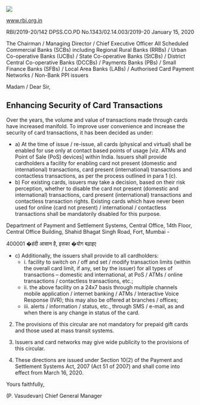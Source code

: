 ![](_page_0_Picture_0.jpeg)

www.rbi.org.in

RBI/2019-20/142 DPSS.CO.PD No.1343/02.14.003/2019-20 January 15, 2020

The Chairman / Managing Director / Chief Executive Officer All Scheduled Commercial Banks (SCBs) including Regional Rural Banks (RRBs) / Urban Co-operative Banks (UCBs) / State Co-operative Banks (StCBs) / District Central Co-operative Banks (DCCBs) / Payments Banks (PBs) / Small Finance Banks (SFBs) / Local Area Banks (LABs) / Authorised Card Payment Networks / Non-Bank PPI issuers

Madam / Dear Sir,

## **Enhancing Security of Card Transactions**

Over the years, the volume and value of transactions made through cards have increased manifold. To improve user convenience and increase the security of card transactions, it has been decided as under:

- a) At the time of issue / re-issue, all cards (physical and virtual) shall be enabled for use only at contact based points of usage [viz. ATMs and Point of Sale (PoS) devices] within India. Issuers shall provide cardholders a facility for enabling card not present (domestic and international) transactions, card present (international) transactions and contactless transactions, as per the process outlined in para 1 (c).
- b) For existing cards, issuers may take a decision, based on their risk perception, whether to disable the card not present (domestic and international) transactions, card present (international) transactions and contactless transaction rights. Existing cards which have never been used for online (card not present) / international / contactless transactions shall be mandatorily disabled for this purpose.

Department of Payment and Settlement Systems, Central Office, 14th Floor, Central Office Building, Shahid Bhagat Singh Road, Fort, Mumbai -

400001 �हंदी आसान है, इसका �योग बढ़ाइए

- c) Additionally, the issuers shall provide to all cardholders:
	- i. facility to switch on / off and set / modify transaction limits (within the overall card limit, if any, set by the issuer) for all types of transactions – domestic and international, at PoS / ATMs / online transactions / contactless transactions, etc.;
	- ii. the above facility on a 24x7 basis through multiple channels mobile application / internet banking / ATMs / Interactive Voice Response (IVR); this may also be offered at branches / offices;
	- iii. alerts / information / status, etc., through SMS / e-mail, as and when there is any change in status of the card.

2. The provisions of this circular are not mandatory for prepaid gift cards and those used at mass transit systems.

3. Issuers and card networks may give wide publicity to the provisions of this circular.

4. These directions are issued under Section 10(2) of the Payment and Settlement Systems Act, 2007 (Act 51 of 2007) and shall come into effect from March 16, 2020.

Yours faithfully,

(P. Vasudevan) Chief General Manager